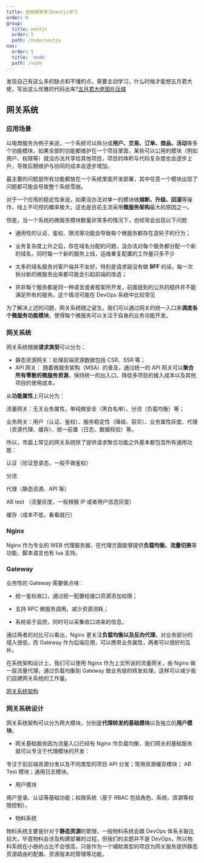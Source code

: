 ```yaml
---
title: 全栈框架学习nestjs学习
order: 0
group:
  title: nestjs
  order: 5
  path: /node/nestjs
nav:
  order: 5
  title: 'node'
  path: /node
---
```


发现自己有这么多的缺点和不懂的点，需要主动学习，什么时候才能想五月君大佬，写出这么优雅的代码出来?[五月君大佬图片压缩](https://github.com/qufei1993/compressor)

## 网关系统

### 应用场景

以电商服务为例子来说，一个系统可以拆分成**用户、交易、订单、商品、活动**等多个功能模块，如果全部的功能都维护在一个项目里面，某些可以公用的模块（例如用户、权限等）就没办法共享给其他项目，项目的体积与代码复杂度也会逐步上升，导致后期维护与协同的成本会逐步增加。

最主要的问题是所有功能都放在一个系统里面开发部署，其中任意一个模块出现了问题都可能会导致整个系统雪崩。

对于一个应用的稳定性来说，如果没办法对单一的模块做**熔断、升级、回滚**等操作，线上不可控的概率极大，这也是目前主流采用**微服务架构**最大的原因之一。

但是，当一个系统的微服务模块数量非常多的情况下，也经常会出现以下问题

- 通用性的认证、鉴权、限流等功能会导致每个微服务都存在造轮子的行为；

- 业务复杂度上升之后，存在域名分配的问题，没办法对每个服务都分配一个新的域名，同时每一个新的服务上线，运维重复配置的工作量只多不少

- 太多的域名服务对客户端并不友好，特别是请求层没有做 **BFF** 的话，每一次拆分新的微服务出来都可能会引起前端的改造；

- 并非每个服务都是同一种语言或者框架所开发，前面提到的公共的插件并不能满足所有的服务，这个情况可能在 DevOps 系统中比较常见

为了解决上述的问题，网关系统随之诞生。我们可以通过网关的统一入口来**调度各个微服务功能模块**，使得每个微服务可以关注于自身的业务功能开发。

### 网关系统

网关系统根据**请求类型**可以分为：

- 静态资源网关：处理前端资源数据包括 CSR、SSR 等；
- API 网关： 随着微服务架构（MSA）的普及，通过统一的 API 网关可以**聚合所有零散的微服务资源**，保持统一的出入口，降低多项目的接入成本以及其他项目的使用成本。

从**功能属性**上可以分为：

流量网关：无关业务属性，单纯做安全（黑白名单）、分流（负载均衡）等；

业务网关：用户（认证、鉴权）、服务稳定性（降级、容灾）、业务属性灰度、代理（资源代理、缓存）、统一前置（日志、数据校验）等。

所以，市面上常见的网关系统除了提供请求聚合功能之外基本都包含所有通用功能：

认证（验证登录态，一般不做鉴权）

分流

代理（静态资源、API 等）

AB test （流量灰度，一般根据 IP 或者用户信息灰度）

缓存（成本不低，看看就行）

### Nginx

Nginx 作为专业的 WEB 代理服务器，在代理方面能够提供**负载均衡、流量切换**等功能，脚本语言也有 lua 支持。

### Gateway

业务性的 Gateway 需要做点啥：

- 统一鉴权收口，通过统一配置给接口资源添加权限；

- 支持 RPC 微服务调用，减少资源消耗；

- 系统易于监控，同时可以采集收口进来的信息。

通过两者的对比可以看出，Nginx 更关注**负载均衡以及反向代理**，对业务部分的侵入很低，而 Gateway 作为后端应用，可以携带业务属性，两者可以很好的互补。

在系统架构设计上，我们可以使用 Nginx 作为上文所说的流量网关，由 Nginx 做一层流量代理，通过负载均衡到 Gateway 做业务层的转发处理，这样可以减少我们自建网关系统的工作量。

[网关系统架构](https://p6-juejin.byteimg.com/tos-cn-i-k3u1fbpfcp/e15b1e4bc0b842a1affeba55594b232d~tplv-k3u1fbpfcp-zoom-in-crop-mark:3024:0:0:0.awebp?)

### 网关系统设计

网关系统架构可以分为两大模块，分别是**代理转发的基础模块**以及独立的**用户模块**。

- 网关基础服务因为流量入口已经有 Nginx 作负载均衡，我们网关的基础服务就可以专注于代理模块的开发：

专注于前后端资源分发以及不同类型的项目 API 分发；常用资源缓存模块； AB Test 模块；通用日志模块。

- 用户模块

用户登录、认证等基础功能；权限系统（基于 RBAC 包括角色、系统、资源等权限控制）。

- 物料系统

物料系统主要是针对于**静态资源**的管理，一般物料系统会跟 DevOps 体系关联比较大，毕竟物料会涉及构建部署的过程，但我们的主题并不是 DevOps，所以物料系统在小册的占比不会很高，只是作为一个辅助类型的项目为网关服务提供静态资源路由的配置、资源版本的管理等功能。
